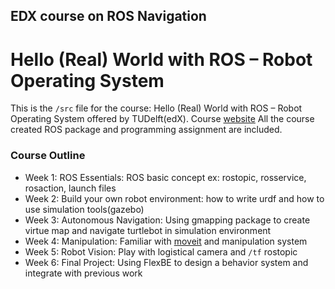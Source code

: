 ## EDX course on ROS Navigation

# Hello (Real) World with ROS – Robot Operating System

This is the `/src` file for the course: Hello (Real) World with ROS – Robot Operating System offered by TUDelft(edX). Course [website](https://www.edx.org/course/hello-real-world-with-ros-robot-operating-system)
All the course created ROS package and programming assignment are included.

### Course Outline

- Week 1: ROS Essentials: ROS basic concept ex: rostopic, rosservice, rosaction, launch files 
- Week 2: Build your own robot environment: how to write urdf and how to use simulation tools(gazebo)
- Week 3: Autonomous Navigation: Using gmapping package to create virtue map and navigate turtlebot in simulation environment 
- Week 4: Manipulation: Familiar with [moveit](https://moveit.ros.org/) and manipulation system 
- Week 5: Robot Vision: Play with logistical camera and `/tf` rostopic
- Week 6: Final Project: Using FlexBE to design a behavior system and integrate with previous work
